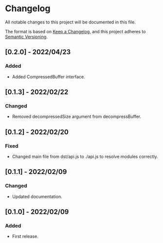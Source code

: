 # Changelog

All notable changes to this project will be documented in this file.

The format is based on [Keep a Changelog](https://keepachangelog.com/en/1.0.0/),
and this project adheres to [Semantic Versioning](https://semver.org/spec/v2.0.0.html).

## [0.2.0] - 2022/04/23
### Added
- Added CompressedBuffer interface.

## [0.1.3] - 2022/02/22
### Changed
- Removed decompressedSize argument from decompressBuffer.

## [0.1.2] - 2022/02/20
### Fixed
- Changed main file from dst/api.js to ./api.js to resolve modules correctly.

## [0.1.1] - 2022/02/09
### Changed
- Updated documentation.

## [0.1.0] - 2022/02/09
### Added
- First release.
